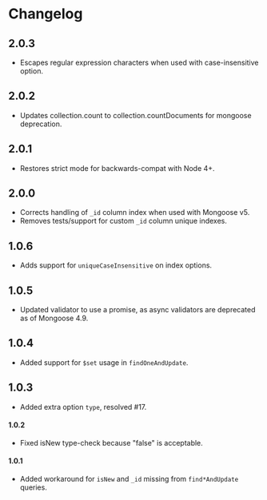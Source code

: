 # Changelog

## 2.0.3

- Escapes regular expression characters when used with case-insensitive option.

## 2.0.2

- Updates collection.count to collection.countDocuments for mongoose deprecation.

## 2.0.1

- Restores strict mode for backwards-compat with Node 4+.

## 2.0.0

- Corrects handling of `_id` column index when used with Mongoose v5.
- Removes tests/support for custom `_id` column unique indexes.

## 1.0.6

- Adds support for `uniqueCaseInsensitive` on index options.

## 1.0.5

- Updated validator to use a promise, as async validators are deprecated as of Mongoose 4.9.

## 1.0.4

- Added support for `$set` usage in `findOneAndUpdate`.

## 1.0.3

- Added extra option `type`, resolved #17.

#### 1.0.2

- Fixed isNew type-check because "false" is acceptable.

#### 1.0.1

- Added workaround for `isNew` and `_id` missing from `find*AndUpdate` queries.
